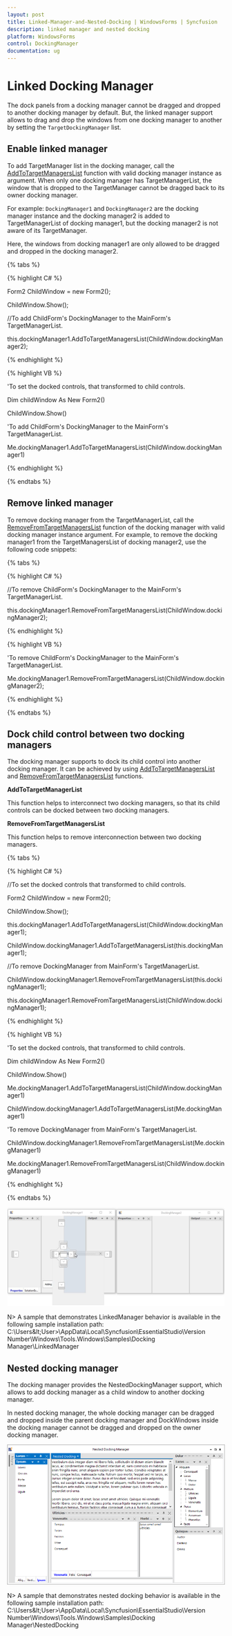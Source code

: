 ```yaml
---
layout: post
title: Linked-Manager-and-Nested-Docking | WindowsForms | Syncfusion
description: linked manager and nested docking
platform: WindowsForms
control: DockingManager
documentation: ug
---
```



# Linked Docking Manager

The dock panels from a docking manager cannot be dragged and dropped to another docking manager by default. But, the linked manager support allows to drag and drop the windows from one docking manager to another by setting the `TargetDockingManager` list.

## Enable linked manager

To add TargetManager list in the docking manager, call the [AddToTargetManagersList](https://help.syncfusion.com/cr/cref_files/windowsforms/Syncfusion.Tools.Windows~Syncfusion.Windows.Forms.Tools.DockingManager~AddToTargetManagersList.html) function with valid docking manager instance as argument. When only one docking manager has TargetManagerList, the window that is dropped to the TargetManager cannot be dragged back to its owner docking manager.

For example: `DockingManager1` and `DockingManager2` are the docking manager instance and the docking manager2 is added to TargetManagerList of docking manager1, but the docking manager2 is not aware of its TargetManager.

Here, the windows from docking manager1 are only allowed to be dragged and dropped in the docking manager2.


{% tabs %}

{% highlight C# %}

Form2 ChildWindow = new Form2();

ChildWindow.Show();

//To add ChildForm's DockingManager to the MainForm's TargetManagerList. 

this.dockingManager1.AddToTargetManagersList(ChildWindow.dockingManager2);

{% endhighlight %}

{% highlight VB %}

'To set the docked controls, that transformed to child controls.

Dim childWindow As New Form2()

ChildWindow.Show()

'To add ChildForm's DockingManager to the MainForm's TargetManagerList.

Me.dockingManager1.AddToTargetManagersList(ChildWindow.dockingManager1)

{% endhighlight %}

{% endtabs %}

## Remove linked manager

To remove docking manager from the TargetManagerList, call the [RemoveFromTargetManagersList](https://help.syncfusion.com/cr/cref_files/windowsforms/Syncfusion.Tools.Windows~Syncfusion.Windows.Forms.Tools.DockingManager~RemoveFromTargetManagersList.html) function of the docking manager with valid docking manager instance argument. For example, to remove the docking manager1 from the TargetManagersList of docking manager2, use the following code snippets:

{% tabs %}

{% highlight C# %}

//To remove ChildForm's DockingManager to the MainForm's TargetManagerList. 

this.dockingManager1.RemoveFromTargetManagersList(ChildWindow.dockingManager2);

{% endhighlight %}

{% highlight VB %}

'To remove ChildForm's DockingManager to the MainForm's TargetManagerList. 

Me.dockingManager1.RemoveFromTargetManagersList(ChildWindow.dockingManager2);

{% endhighlight %}

{% endtabs %}

## Dock child control between two docking managers

The docking manager supports to dock its child control into another docking manager. It can be achieved by using [AddToTargetManagersList](https://help.syncfusion.com/cr/cref_files/windowsforms/Syncfusion.Tools.Windows~Syncfusion.Windows.Forms.Tools.DockingManager~AddToTargetManagersList.html) and [RemoveFromTargetManagersList](https://help.syncfusion.com/cr/cref_files/windowsforms/Syncfusion.Tools.Windows~Syncfusion.Windows.Forms.Tools.DockingManager~RemoveFromTargetManagersList.html) functions.

**AddToTargetManagerList**

This function helps to interconnect two docking managers, so that its child controls can be docked between two docking managers.

**RemoveFromTargetManagersList**

This function helps to remove interconnection between two docking managers.

{% tabs %}

{% highlight C# %}

//To set the docked controls that transformed to child controls.

Form2 ChildWindow = new Form2();

ChildWindow.Show();

this.dockingManager1.AddToTargetManagersList(ChildWindow.dockingManager1);

ChildWindow.dockingManager1.AddToTargetManagersList(this.dockingManager1);
  
//To remove DockingManager from MainForm's TargetManagerList. 

ChildWindow.dockingManager1.RemoveFromTargetManagersList(this.dockingManager1);

this.dockingManager1.RemoveFromTargetManagersList(ChildWindow.dockingManager1);

{% endhighlight %}

{% highlight VB %}

'To set the docked controls, that transformed to child controls.

Dim childWindow As New Form2()

ChildWindow.Show()

Me.dockingManager1.AddToTargetManagersList(ChildWindow.dockingManager1)

ChildWindow.dockingManager1.AddToTargetManagersList(Me.dockingManager1)
  
'To remove DockingManager from MainForm's TargetManagerList. 

ChildWindow.dockingManager1.RemoveFromTargetManagersList(Me.dockingManager1)

Me.dockingManager1.RemoveFromTargetManagersList(ChildWindow.dockingManager1)

{% endhighlight %}

{% endtabs %}

![](Images/LinkedManagerandNestedDocking_img1.jpeg)

N> A sample that demonstrates LinkedManager behavior is available in the following sample installation path:
C:\Users\&lt;User&gt;\AppData\Local\Syncfusion\EssentialStudio\Version Number\Windows\Tools.Windows\Samples\Docking Manager\LinkedManager

## Nested docking manager

The docking manager provides the NestedDockingManager support, which allows to add docking manager as a child window to another docking manager.

In nested docking manager, the whole docking manager can be dragged and dropped inside the parent docking manager and DockWindows inside the docking manager cannot be dragged and dropped on the owner docking manager.

![](Images/NestedDocking.png)

N> A sample that demonstrates nested docking behavior is available in the following sample installation path:
C:\Users\&lt;User&gt;\AppData\Local\Syncfusion\EssentialStudio\Version Number\Windows\Tools.Windows\Samples\Docking Manager\NestedDocking